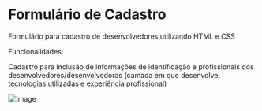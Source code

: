 # Formulário de Cadastro
Formulário para cadastro de desenvolvedores utilizando HTML e CSS

Funcionalidades:

Cadastro para inclusão de informações de identificação e profissionais dos desenvolvedores/desenvolvedoras (camada em que desenvolve, tecnologias utilizadas e experiência profissional) 

![image](https://user-images.githubusercontent.com/68241688/182007637-23a79d8c-089b-47bb-bedc-7b05acbbef17.png)

